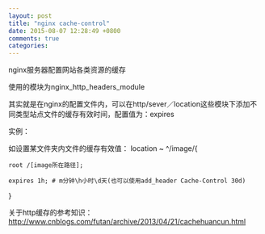 ```yaml
---
layout: post
title: "nginx cache-control"
date: 2015-08-07 12:28:49 +0800
comments: true
categories: 
---
```

nginx服务器配置网站各类资源的缓存

使用的模块为nginx_http_headers_module

其实就是在nginx的配置文件内，可以在http/sever／location这些模块下添加不同类型站点文件的缓存有效时间，配置值为：expires

实例：

如设置某文件夹内文件的缓存有效值：
location ~ ^/image/{

	root /[image所在路径];
	
	expires 1h;	# m分钟\h小时\d天(也可以使用add_header Cache-Control 30d)

}

关于http缓存的参考知识：http://www.cnblogs.com/futan/archive/2013/04/21/cachehuancun.html


